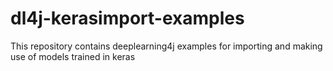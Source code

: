 # dl4j-kerasimport-examples
This repository contains deeplearning4j examples for importing and making use of models trained in keras
